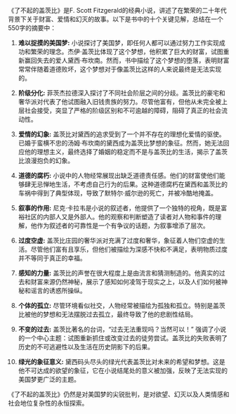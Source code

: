 《了不起的盖茨比》是F. Scott Fitzgerald的经典小说，讲述了在繁荣的二十年代背景下关于财富、爱情和幻灭的故事。以下是书中的十个关键见解，总结在一个550字的摘要中：

1. **难以捉摸的美国梦:** 小说探讨了美国梦，即任何人都可以通过努力工作实现成功和繁荣的理念。杰伊·盖茨比体现了这个梦想，他积累了巨大的财富，试图重新赢回失去的爱人黛西·布坎南。然而，书中描绘了这个梦想的堕落，表明财富常常伴随着道德败坏，这个梦想对于像盖茨比这样的人来说最终是无法实现的。

2. **阶级分化:** 菲茨杰拉德深入探讨了不同社会阶层之间的分歧。盖茨比的豪宅和奢华派对代表了他试图融入旧钱贵族的努力。尽管他富有，但他从未完全被上层社会接受，突显了严格的阶级区别和不可逾越的障碍，阻碍了真正的社会流动性。

3. **爱情的幻象:** 盖茨比对黛西的追求受到了一个并不存在的理想化爱情的驱使。已婚于蛮横不忠的汤姆·布坎南的黛西成为盖茨比梦想的象征。然而，她无法回应他的理想主义，最终选择了婚姻的稳定而不是与盖茨比的生活，揭示了盖茨比浪漫抱负的幻象。

4. **道德的腐朽:** 小说中的人物经常展现出缺乏道德责任感。他们的财富使他们能够肆无忌惮地生活，不考虑自己行为的后果。这种道德腐朽在黛西和盖茨比的车祸中得到了典型体现，导致了默特尔·威尔逊的死亡，并被冷酷地掩盖。

5. **叙事的作用:** 尼克·卡拉韦是小说的叙述者，他提供了一个独特的视角，既是富裕社区的内部人又是外部人。他的观察和判断塑造了读者对人物和事件的理解，他作为叙述者的可靠性是一个有争议的话题，为叙事增添了层次。

6. **过度空虚:** 盖茨比庄园的奢华派对充满了过度和奢华，象征着人物们空虚的生活。尽管他们富有且享乐，但他们被描绘为深感不快和不满足，表明物质过度并不等同于真正的幸福。

7. **感知的力量:** 盖茨比的声誉在很大程度上是由流言和猜测制造的。他真实的过去和财富来源仍然神秘，展示了感知如何凌驾于现实之上，以及人们如何被神秘和谣言的诱惑所操纵。

8. **个体的孤立:** 尽管环境看似社交，人物经常被描绘为孤独和孤立。特别是盖茨比被他的梦想和无法摆脱过去孤立，最终导致了他的悲剧性结局。

9. **不变的过去:** 盖茨比著名的台词，“过去无法重现吗？当然可以！” 强调了小说的一个中心主题：试图重新抓住或改变过去的徒劳尝试。盖茨比的失败表明了历史的不可逃避性以及生活在历史阴影下的后果。

10. **绿光的象征意义:** 黛西码头尽头的绿光代表盖茨比对未来的希望和梦想。这是他不可达成的欲望的象征，它在小说结尾处的意义被加强，反映了无法实现的美国梦更广泛的主题。

《了不起的盖茨比》仍然是对美国梦的尖锐批判，是对欲望、幻灭以及人类情感和社会地位复杂性的永恒探索。